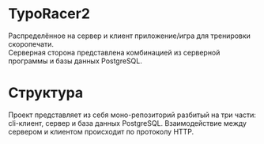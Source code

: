 # TypoRacer2

Распределённое на сервер и клиент приложение/игра для тренировки скоропечати.   
Серверная сторона представлена комбинацией из серверной программы и базы данных PostgreSQL.

# Структура

Проект представляет из себя моно-репозиторий разбитый на три части: cli-клиент, сервер и база данных PostgreSQL. Взаимодействие между сервером и клиентом происходит по протоколу HTTP.
